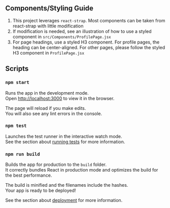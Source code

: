 ## Components/Styling Guide
1. This project leverages `react-strap`. Most components can be taken from react-strap with little modification
1. If modification is needed, see an illustration of how to use a styled component in `src/Components/ProfilePage.jsx`
1. For page headings, use a styled H3 component. For profile pages, the heading can be center-aligned. For other pages, please follow the styled H3 component in `ProfilePage.jsx`

## Scripts

### `npm start`

Runs the app in the development mode.<br />
Open [http://localhost:3000](http://localhost:3000) to view it in the browser.

The page will reload if you make edits.<br />
You will also see any lint errors in the console.

### `npm test`

Launches the test runner in the interactive watch mode.<br />
See the section about [running tests](https://facebook.github.io/create-react-app/docs/running-tests) for more information.

### `npm run build`

Builds the app for production to the `build` folder.<br />
It correctly bundles React in production mode and optimizes the build for the best performance.

The build is minified and the filenames include the hashes.<br />
Your app is ready to be deployed!

See the section about [deployment](https://facebook.github.io/create-react-app/docs/deployment) for more information.
